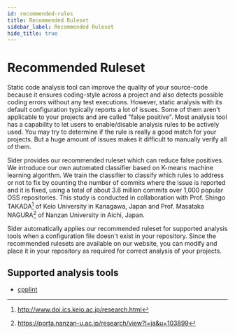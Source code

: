```yaml
---
id: recommended-rules
title: Recommended Ruleset
sidebar_label: Recommended Ruleset
hide_title: true
---
```


# Recommended Ruleset

Static code analysis tool can improve the quality of your source-code because it ensures coding-style across a project and also detects possible coding errors without any test executions. However, static analysis with its default configuration typically reports a lot of issues. Some of them aren't applicable to your projects and are called "false positive". Most analysis tool has a capability to let users to enable/disable analysis rules to be actively used. You may try to determine if the rule is really a good match for your projects. But a huge amount of issues makes it difficult to manually verify all of them.

Sider provides our recommended ruleset which can reduce false positives. We introduce our own automated classifier based on K-means machine learning algorithm. We train the classifier to classify which rules to address or not to fix by counting the number of commits where the issue is reported and it is fixed, using a total of about 3.6 million commits over 1,000 popular OSS repositories. This study is conducted in collaboration with Prof. Shingo TAKADA[^1] of Keio University in Kanagawa, Japan and Prof. Masataka NAGURA[^2] of Nanzan University in Aichi, Japan.

Sider automatically applies our recommended ruleset for supported analysis tools when a configuration file doesn't exist in your repository. Since the recommended rulesets are available on our website, you can modify and place it in your repository as required for correct analysis of your projects.

## Supported analysis tools

- [cpplint](../tools/cplusplus/cpplint.md#recommended-ruleset)

[^1]: http://www.doi.ics.keio.ac.jp/research.html
[^2]: https://porta.nanzan-u.ac.jp/research/view?l=ja&u=103899
